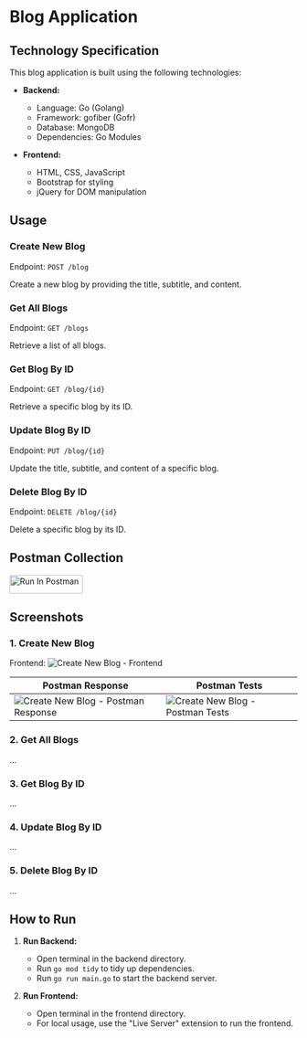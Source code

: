 # Blog Application

## Technology Specification

This blog application is built using the following technologies:

- **Backend:**
  - Language: Go (Golang)
  - Framework: gofiber (Gofr)
  - Database: MongoDB
  - Dependencies: Go Modules

- **Frontend:**
  - HTML, CSS, JavaScript
  - Bootstrap for styling
  - jQuery for DOM manipulation

## Usage

### Create New Blog
Endpoint: `POST /blog`

Create a new blog by providing the title, subtitle, and content.

### Get All Blogs
Endpoint: `GET /blogs`

Retrieve a list of all blogs.

### Get Blog By ID
Endpoint: `GET /blog/{id}`

Retrieve a specific blog by its ID.

### Update Blog By ID
Endpoint: `PUT /blog/{id}`

Update the title, subtitle, and content of a specific blog.

### Delete Blog By ID
Endpoint: `DELETE /blog/{id}`

Delete a specific blog by its ID.

## Postman Collection
[<img src="https://run.pstmn.io/button.svg" alt="Run In Postman" style="width: 128px; height: 32px;">](https://app.getpostman.com/run-collection/31394686-037e2999-fd0f-4d4f-a6c5-76a02c6923a0?action=collection%2Ffork&source=rip_markdown&collection-url=entityId%3D31394686-037e2999-fd0f-4d4f-a6c5-76a02c6923a0%26entityType%3Dcollection%26workspaceId%3D42632939-a688-4bfc-baad-b3f4c2d2d9bf)

## Screenshots

### 1. Create New Blog

Frontend:
![Create New Blog - Frontend](path/to/frontend-screenshot.png)

Postman Response         | Postman Tests
------------------------- | -------------------------
![Create New Blog - Postman Response](path/to/postman-response-screenshot.png) | ![Create New Blog - Postman Tests](path/to/postman-tests-screenshot.png)

### 2. Get All Blogs

...

### 3. Get Blog By ID

...

### 4. Update Blog By ID

...

### 5. Delete Blog By ID

...

## How to Run

1. **Run Backend:**
   - Open terminal in the backend directory.
   - Run `go mod tidy` to tidy up dependencies.
   - Run `go run main.go` to start the backend server.

2. **Run Frontend:**
   - Open terminal in the frontend directory.
   - For local usage, use the "Live Server" extension to run the frontend.
